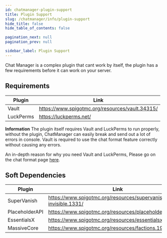```yaml
---
id: chatmanager-plugin-support
title: Plugin Support
slug: /chatmanager/info/plugin-support
hide_title: false
hide_table_of_contents: false

pagination_next: null
pagination_prev: null

sidebar_label: Plugin Support
---
```

Chat Manager is a complex plugin that cant work by itself, the plugin has a few requirements before it can work on your server.

## Requirements
| Plugin         | Link                                                      |
|----------------|-----------------------------------------------------------|
| Vault          | https://www.spigotmc.org/resources/vault.34315/           |
| LuckPerms      | https://luckperms.net/                                    |

**Information**
The plugin itself requires Vault and LuckPerms to run properly, without the plugin, ChatManager can easily break and send out a lot of errors in console. Vault is required to use the chat format feature correctly without causing any errors.

An in-depth reason for why you need Vault and LuckPerms, Please go on the chat format page [here](https://github.com/Crazy-Crew/ChatManager/wiki/Chat-Format).

## Soft Dependencies
| Plugin         | Link                                                              |
|----------------|-------------------------------------------------------------------|
| SuperVanish    | https://www.spigotmc.org/resources/supervanish-be-invisible.1331/ |
| PlaceholderAPI | https://www.spigotmc.org/resources/placeholderapi.6245/           |
| EssentialsX    | https://www.spigotmc.org/resources/essentialsx.9089/              |
| MassiveCore    | https://www.spigotmc.org/resources/factions.1900/                 |